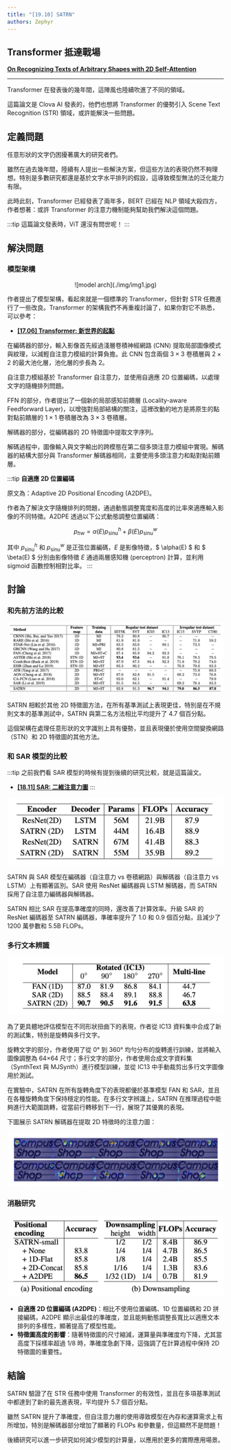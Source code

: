 ```yaml
---
title: "[19.10] SATRN"
authors: Zephyr
---
```


## Transformer 抵達戰場

[**On Recognizing Texts of Arbitrary Shapes with 2D Self-Attention**](https://arxiv.org/abs/1910.04396)

---

Transformer 在發表後的幾年間，這陣風也陸續吹進了不同的領域。

這篇論文是 Clova AI 發表的，他們也想將 Transformer 的優勢引入 Scene Text Recognition (STR) 領域，或許能解決一些問題。

## 定義問題

任意形狀的文字仍困擾著廣大的研究者們。

雖然在過去幾年間，陸續有人提出一些解決方案，但這些方法的表現仍然不夠理想。特別是多數研究都還是基於文字水平排列的假設，這導致模型無法的泛化能力有限。

此時此刻，Transformer 已經發表了兩年多，BERT 已經在 NLP 領域大殺四方，作者想著：或許 Transformer 的注意力機制能夠幫助我們解決這個問題。

:::tip
這篇論文發表時，ViT 還沒有問世呢！
:::

## 解決問題

### 模型架構

<div align="center">
<figure style={{"width": "70%"}}>
![model arch](./img/img1.jpg)
</figure>
</div>

作者提出了模型架構，看起來就是一個標準的 Transformer，但針對 STR 任務進行了一些改良。Transformer 的架構我們不再重複討論了，如果你對它不熟悉，可以參考：

- [**[17.06] Transformer: 新世界的起點**](../../transformers/1706-transformer/index.md)

在編碼器的部分，輸入影像首先經過淺層卷積神經網路 (CNN) 提取局部圖像模式與紋理，以減輕自注意力模組的計算負擔。此 CNN 包含兩個 $3 \times 3$ 卷積層與 $2 \times 2$ 的最大池化層，池化層的步長為 2。

自注意力模組基於 Transformer 自注意力，並使用自適應 2D 位置編碼，以處理文字的隨機排列問題。

FFN 的部分，作者提出了一個新的局部感知前饋層 (Locality-aware Feedforward Layer)，以增強對局部結構的關注，這裡改動的地方是將原生的點對點前饋層的 $1 \times 1$ 卷積層改為 $3 \times 3$ 卷積層。

解碼器的部分，從編碼器的 2D 特徵圖中提取文字序列。

解碼過程中，圖像輸入與文字輸出的跨模態在第二個多頭注意力模組中實現。解碼器的結構大部分與 Transformer 解碼器相同，主要使用多頭注意力和點對點前饋層。

:::tip
**自適應 2D 位置編碼**

原文為：Adaptive 2D Positional Encoding (A2DPE)。

作者為了解決文字隨機排列的問題，通過動態調整寬度和高度的比率來適應輸入影像的不同特徵。A2DPE 透過以下公式動態調整位置編碼：

$$
p_{hw} = \alpha(E) p_{\text{sinu}}^h + \beta(E) p_{\text{sinu}}^w
$$

其中 $p_{\text{sinu}}^h$ 和 $p_{\text{sinu}}^w$ 是正弦位置編碼，$E$ 是影像特徵，$ \alpha(E) $ 和 $ \beta(E) $ 分別由影像特徵 $E$ 通過兩層感知機 (perceptron) 計算，並利用 sigmoid 函數控制相對比率。
:::

## 討論

### 和先前方法的比較

![comp](./img/img3.jpg)

SATRN 相較於其他 2D 特徵圖方法，在所有基準測試上表現更佳，特別是在不規則文本的基準測試中，SATRN 與第二名方法相比平均提升了 4.7 個百分點。

這個架構在處理任意形狀的文字識別上具有優勢，並且表現優於使用空間變換網路（STN）和 2D 特徵圖的其他方法。

### 和 SAR 模型的比較

:::tip
之前我們看 SAR 模型的時候有提到後續的研究比較，就是這篇論文。

- [**[18.11] SAR: 二維注意力圖**](../1811-sar/index.md)
  :::

![sar](./img/img4.jpg)

SATRN 與 SAR 模型在編碼器（自注意力 vs 卷積網路）與解碼器（自注意力 vs LSTM）上有顯著區別。SAR 使用 ResNet 編碼器與 LSTM 解碼器，而 SATRN 採用了自注意力編碼器與解碼器。

SATRN 相比 SAR 在提高準確度的同時，還改善了計算效率。升級 SAR 的 ResNet 編碼器至 SATRN 編碼器，準確率提升了 1.0 和 0.9 個百分點，且減少了 1200 萬參數和 5.5B FLOPs。

### 多行文本辨識

![multi](./img/img10.jpg)

為了更具體地評估模型在不同形狀扭曲下的表現，作者從 IC13 資料集中合成了新的測試集，特別是旋轉與多行文字。

旋轉文字的部分，作者使用了從 0° 到 360° 均勻分布的旋轉進行訓練，並將輸入圖像調整為 64×64 尺寸；多行文字的部分，作者使用合成文字資料集（SynthText 與 MJSynth）進行模型訓練，並從 IC13 中手動裁剪出多行文字圖像用於測試。

在實驗中，SATRN 在所有旋轉角度下的表現都優於基準模型 FAN 和 SAR，並且在各種旋轉角度下保持穩定的性能。在多行文字辨識上，SATRN 在推理過程中能夠進行大範圍跳轉，從當前行轉移到下一行，展現了其優異的表現。

下圖展示 SATRN 解碼器在提取 2D 特徵時的注意力圖：

![multi](./img/img11.jpg)

### 消融研究

![ablation](./img/img7.jpg)

- **自適應 2D 位置編碼 (A2DPE)**：相比不使用位置編碼、1D 位置編碼和 2D 拼接編碼，A2DPE 顯示出最佳的準確度，並且能夠動態調整長寬比以適應文本排列的多樣性，顯著提高了模型性能。
- **特徵圖高度的影響**：隨著特徵圖的尺寸縮減，運算量與準確度均下降，尤其當高度下採樣率超過 1/8 時，準確度急劇下降，這強調了在計算過程中保持 2D 特徵圖的重要性。

## 結論

SATRN 驗證了在 STR 任務中使用 Transformer 的有效性，並且在多項基準測試中都達到了新的最先進表現，平均提升 5.7 個百分點。

雖然 SATRN 提升了準確度，但自注意力層的使用導致模型在內存和運算需求上有所增加，特別是解碼器部分增加了顯著的 FLOPs 和參數量，但這顯然不是問題！

後續研究可以進一步研究如何減少模型的計算量，以應用於更多的實際應用場景。
